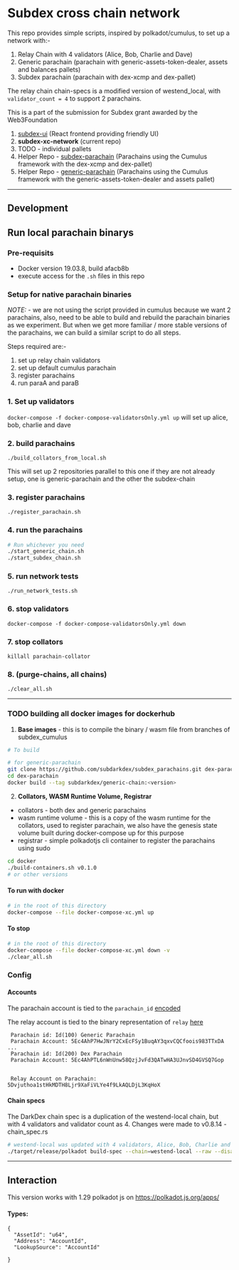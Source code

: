 # Subdex cross chain network 

This repo provides simple scripts, inspired by polkadot/cumulus, to set up a network with:-
1. Relay Chain with 4 validators (Alice, Bob, Charlie and Dave)
2. Generic parachain (parachain with generic-assets-token-dealer, assets and balances pallets)
3. Subdex parachain (parachain with dex-xcmp and dex-pallet)

The relay chain chain-specs is a modified version of westend_local, with `validator_count = 4` to support 2 parachains.

This is a part of the submission for Subdex grant awarded by the Web3Foundation
1. [subdex-ui](https://github.com/subdarkdex/subdex-ui) (React frontend providing friendly UI)
1. **subdex-xc-network** (current repo)
1. TODO - individual pallets 
1. Helper Repo - [subdex-parachain](https://github.com/subdarkdex/subdex-parachain) (Parachains using the Cumulus framework with the dex-xcmp and dex-pallet)
1. Helper Repo - [generic-parachain](https://github.com/subdarkdex/generic-parachain) (Parachains using the Cumulus framework with the generic-assets-token-dealer and assets pallet)

___
## Development

## Run local parachain binarys
### Pre-requisits
- Docker version 19.03.8, build afacb8b
- execute access for the `.sh` files in this repo

### Setup for native parachain binaries

*NOTE:* - we are not using the script provided in cumulus because we want 2 parachains, also, need to be able to build and rebuild the parachain binaries as we experiment. But when we get more familiar / more stable versions of the parachains, we can build a similar script to do all steps. 

Steps required are:-
1. set up relay chain validators
1. set up default cumulus parachain 
1. register parachains
1. run paraA and paraB


### 1. Set up validators
`docker-compose -f docker-compose-validatorsOnly.yml up` will set up alice, bob, charlie and dave

### 2. build parachains
```
./build_collators_from_local.sh
```
This will set up 2 repositories parallel to this one if they are not already setup, one is generic-parachain and the other the subdex-chain

### 3. register parachains
```
./register_parachain.sh
```

### 4. run the parachains
```sh
# Run whichever you need
./start_generic_chain.sh
./start_subdex_chain.sh
```
### 5. run network tests
```
./run_network_tests.sh
```
### 6. stop validators
`docker-compose -f docker-compose-validatorsOnly.yml down`

### 7. stop collators
`killall parachain-collator`

### 8. (purge-chains, all chains)
```
./clear_all.sh
```

___
### TODO building all docker images for dockerhub

1. **Base images** - this is to compile the binary / wasm file from branches of subdex_cumulus

```sh
# To build

# for generic-parachain
git clone https://github.com/subdarkdex/subdex_parachains.git dex-parachain
cd dex-parachain
docker build --tag subdarkdex/generic-chain:<version>

```

2. **Collators, WASM Runtime Volume, Registrar**
- collators - both dex and generic parachains
- wasm runtime volume - this is a copy of the wasm runtime for the collators, used to register parachain, we also have the genesis state volume built during docker-compose up for this purpose
- registrar - simple polkadotjs cli container to register the parachains using sudo


```sh
cd docker
./build-containers.sh v0.1.0 
# or other versions
```

#### To run with docker
```sh
# in the root of this directory
docker-compose --file docker-compose-xc.yml up
```

#### To stop
```sh
# in the root of this directory
docker-compose --file docker-compose-xc.yml down -v
./clear_all.sh 
```

### Config
#### Accounts

The parachain account is tied to the `parachain_id` [encoded](https://github.com/paritytech/polkadot/blob/master/parachain/src/primitives.rs#L164)

The relay account is tied to the binary representation of `relay` [here](https://github.com/subdarkdex/generic-parachain/blob/master/pallets/token-dealer/src/lib.rs#L54)
```
 Parachain id: Id(100) Generic Parachain
 Parachain Account: 5Ec4AhP7HwJNrY2CxEcFSy1BuqAY3qxvCQCfoois983TTxDA
... 
 Parachain id: Id(200) Dex Parachain
 Parachain Account: 5Ec4AhPTL6nWnUnw58QzjJvFd3QATwHA3UJnvSD4GVSQ7Gop


 Relay Account on Parachain: 5Dvjuthoa1stHkMDTH8Ljr9XaFiVLYe4f9LkAQLDjL3KqHoX
```
#### Chain specs
The DarkDex chain spec is a duplication of the westend-local chain, but with 4 validators and validator count as 4. Changes were made to v0.8.14 - chain_spec.rs

```sh
# westend-local was updated with 4 validators, Alice, Bob, Charlie and Dave
./target/release/polkadot build-spec --chain=westend-local --raw --disable-default-bootnode > dex_raw.json
```

___
## Interaction

This version works with 1.29 polkadot js on https://polkadot.js.org/apps/

#### Types:
```
{
  "AssetId": "u64",
  "Address": "AccountId",
  "LookupSource": "AccountId"
 
}
```



